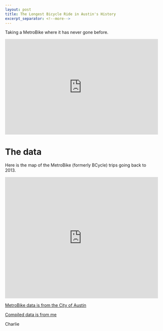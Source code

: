 ```yaml
---
layout: post
title: The Longest Bicycle Ride in Austin's History
excerpt_separator: <!--more-->
---
```


Taking a MetroBike where it has never gone before.

<!--more-->

<iframe width="100%" height="315px" src="https://www.youtube.com/embed/Qsz7bJTosAk" frameborder="0" allow="accelerometer; autoplay; clipboard-write; encrypted-media; gyroscope; picture-in-picture" allowfullscreen></iframe>

# The data

Here is the map of the MetroBike (formerly BCycle) trips going back to 2013. 

<iframe width="100%" height="400px" src="https://flowmap.blue/11odTn4_kytEo2O9LxAXGbZspXM_OLFsX__mpxRAvAOc/5f18087/embed" frameborder="0" allowfullscreen></iframe>

[MetroBike data is from the City of Austin](https://data.austintexas.gov/Transportation-and-Mobility/Austin-MetroBike-Trips/tyfh-5r8s?category=Transportation-and-Mobility&view_name=Austin-MetroBike-Trips)

[Compiled data is from me](https://github.com/Charlie-Henry/ModalShift/tree/master/code)

Charlie
